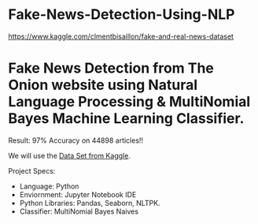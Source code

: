 # Fake-News-Detection-Using-NLP

https://www.kaggle.com/clmentbisaillon/fake-and-real-news-dataset


# Fake News Detection from The Onion website using Natural Language Processing & MultiNomial Bayes Machine Learning Classifier.

Result: 97% Accuracy on 44898 articles!!

We will use the [ Data Set from Kaggle](https://www.kaggle.com/clmentbisaillon/fake-and-real-news-dataset).

Project Specs:
*  Language: Python
* Enviornment: Jupyter Notebook IDE
* Python Libraries: Pandas, Seaborn, NLTPK.
* Classifier: MultiNomial Bayes Naives 

